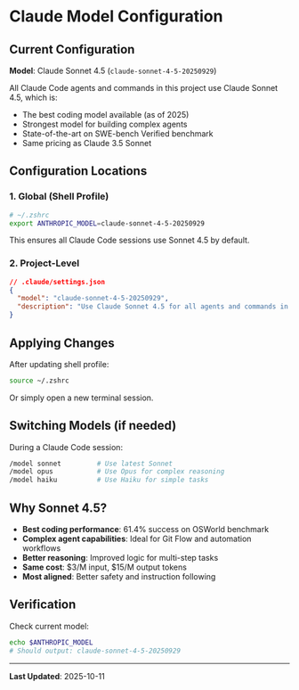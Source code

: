 # Claude Model Configuration

## Current Configuration

**Model**: Claude Sonnet 4.5 (`claude-sonnet-4-5-20250929`)

All Claude Code agents and commands in this project use Claude Sonnet 4.5, which is:
- The best coding model available (as of 2025)
- Strongest model for building complex agents
- State-of-the-art on SWE-bench Verified benchmark
- Same pricing as Claude 3.5 Sonnet

## Configuration Locations

### 1. Global (Shell Profile)
```bash
# ~/.zshrc
export ANTHROPIC_MODEL=claude-sonnet-4-5-20250929
```

This ensures all Claude Code sessions use Sonnet 4.5 by default.

### 2. Project-Level
```json
// .claude/settings.json
{
  "model": "claude-sonnet-4-5-20250929",
  "description": "Use Claude Sonnet 4.5 for all agents and commands in this project"
}
```

## Applying Changes

After updating shell profile:
```bash
source ~/.zshrc
```

Or simply open a new terminal session.

## Switching Models (if needed)

During a Claude Code session:
```bash
/model sonnet         # Use latest Sonnet
/model opus           # Use Opus for complex reasoning
/model haiku          # Use Haiku for simple tasks
```

## Why Sonnet 4.5?

- **Best coding performance**: 61.4% success on OSWorld benchmark
- **Complex agent capabilities**: Ideal for Git Flow and automation workflows
- **Better reasoning**: Improved logic for multi-step tasks
- **Same cost**: $3/M input, $15/M output tokens
- **Most aligned**: Better safety and instruction following

## Verification

Check current model:
```bash
echo $ANTHROPIC_MODEL
# Should output: claude-sonnet-4-5-20250929
```

---

**Last Updated**: 2025-10-11
